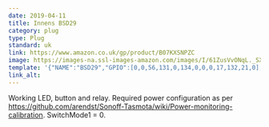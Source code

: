 ```yaml
---
date: 2019-04-11
title: Innens BSD29
category: plug
type: Plug
standard: uk
link: https://www.amazon.co.uk/gp/product/B07KXSNPZC
image: https://images-na.ssl-images-amazon.com/images/I/61ZusVvONqL._SX679_.jpg
template: '{"NAME":"BSD29","GPIO":[0,0,56,131,0,134,0,0,0,17,132,21,0],"FLAG":0,"BASE":52}' 
link_alt: 
---
```


Working LED, button and relay. Required power configuration as per https://github.com/arendst/Sonoff-Tasmota/wiki/Power-monitoring-calibration. SwitchMode1 = 0.

